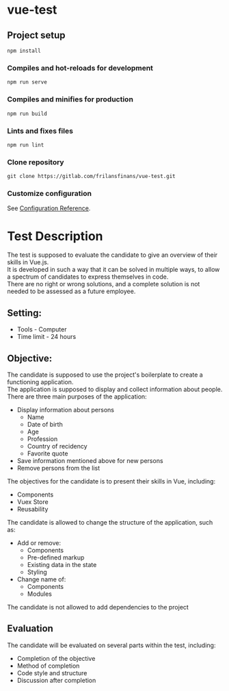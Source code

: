 # vue-test

## Project setup
```
npm install
```

### Compiles and hot-reloads for development
```
npm run serve
```

### Compiles and minifies for production
```
npm run build
```

### Lints and fixes files
```
npm run lint
```

### Clone repository
```
git clone https://gitlab.com/frilansfinans/vue-test.git
```

### Customize configuration
See [Configuration Reference](https://cli.vuejs.org/config/).

# Test Description
The test is supposed to evaluate the candidate to give an overview of their skills in Vue.js.</br>
It is developed in such a way that it can be solved in multiple ways, to allow a spectrum of candidates to express themselves in code.</br>
There are no right or wrong solutions, and a complete solution is not needed to be assessed as a future employee.</br>

## Setting: </br>
- Tools - Computer
- Time limit - 24 hours

## Objective:
The candidate is supposed to use the project's boilerplate to create a functioning application. </br>
The application is supposed to display and collect information about people.</br>
There are three main purposes of the application:
- Display information about persons
  - Name
  - Date of birth
  - Age
  - Profession
  - Country of recidency
  - Favorite quote
- Save information mentioned above for new persons
- Remove persons from the list

The objectives for the candidate is to present their skills in Vue, including:
- Components
- Vuex Store
- Reusability

The candidate is allowed to change the structure of the application, such as:
- Add or remove:
  -  Components
  -  Pre-defined markup
  -  Existing data in the state
  -  Styling
- Change name of:
  - Components
  - Modules

The candidate is not allowed to add dependencies to the project

## Evaluation
The candidate will be evaluated on several parts within the test, including:
- Completion of the objective
- Method of completion
- Code style and structure
- Discussion after completion


